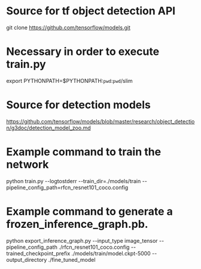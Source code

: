 # Source for tf object detection API
git clone https://github.com/tensorflow/models.git 

# Necessary in order to execute train.py
export PYTHONPATH=$PYTHONPATH:`pwd`:`pwd`/slim 

# Source for detection models
https://github.com/tensorflow/models/blob/master/research/object_detection/g3doc/detection_model_zoo.md

# Example command to train the network

python train.py --logtostderr --train_dir=./models/train --pipeline_config_path=rfcn_resnet101_coco.config

# Example command to generate a frozen_inference_graph.pb. 

python export_inference_graph.py --input_type image_tensor --pipeline_config_path ./rfcn_resnet101_coco.config --trained_checkpoint_prefix ./models/train/model.ckpt-5000 --output_directory ./fine_tuned_model
